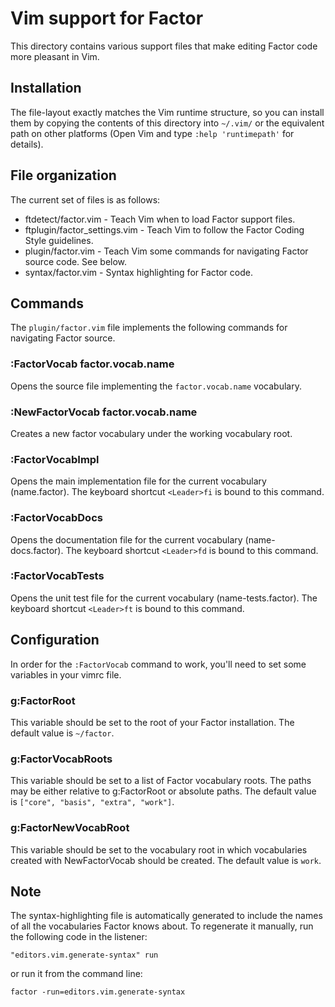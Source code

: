 Vim support for Factor
======================

This directory contains various support files that make editing Factor code
more pleasant in Vim.

## Installation

The file-layout exactly matches the Vim runtime
structure, so you can install them by copying the contents of this directory
into `~/.vim/` or the equivalent path on other platforms (Open Vim and type
`:help 'runtimepath'` for details).

## File organization

The current set of files is as follows:

* ftdetect/factor.vim - Teach Vim when to load Factor support files.
* ftplugin/factor_settings.vim - Teach Vim to follow the Factor Coding Style guidelines.
* plugin/factor.vim - Teach Vim some commands for navigating Factor source code. See below.
* syntax/factor.vim - Syntax highlighting for Factor code.

## Commands

The `plugin/factor.vim` file implements the following commands for navigating Factor source.

### :FactorVocab factor.vocab.name

Opens the source file implementing the `factor.vocab.name` vocabulary.

### :NewFactorVocab factor.vocab.name

Creates a new factor vocabulary under the working vocabulary root.

### :FactorVocabImpl

Opens the main implementation file for the current vocabulary
(name.factor).  The keyboard shortcut `<Leader>fi` is bound to this command.

### :FactorVocabDocs

Opens the documentation file for the current vocabulary
(name-docs.factor).  The keyboard shortcut `<Leader>fd` is bound to this command.

### :FactorVocabTests

Opens the unit test file for the current vocabulary
(name-tests.factor).  The keyboard shortcut `<Leader>ft` is bound to this command.

## Configuration

In order for the `:FactorVocab` command to work, you'll need to set some variables in your vimrc file.

### g:FactorRoot

This variable should be set to the root of your Factor
installation. The default value is `~/factor`.

### g:FactorVocabRoots

This variable should be set to a list of Factor vocabulary roots.
The paths may be either relative to g:FactorRoot or absolute paths.
The default value is `["core", "basis", "extra", "work"]`.

### g:FactorNewVocabRoot

This variable should be set to the vocabulary root in which
vocabularies created with NewFactorVocab should be created.
The default value is `work`.

## Note

The syntax-highlighting file is automatically generated to include the
names of all the vocabularies Factor knows about. To regenerate it manually,
run the following code in the listener:

    "editors.vim.generate-syntax" run

or run it from the command line:

    factor -run=editors.vim.generate-syntax
